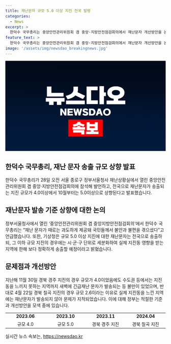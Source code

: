 ```yaml
---
title: 재난문자 규모 5.0 이상 지진 전국 발령
categories:
  - News
excerpt: >
  한덕수 국무총리는 중앙안전관리위원회 겸 중앙·지방안전점검회의에서 재난문자 개선방안을 논의했다. 10월부터는 규모 5.0 이상 지진에서 재난문자가 송출되며, 규모에 따라 지진동 영향을 받는 지역에 한해 송출될 예정이다. 이에 따라 국민들의 불안과 불편을 해소하고 정확한 정보를 전달할 수 있을 것으로 보인다.
feature_text: >
  한덕수 국무총리는 중앙안전관리위원회 겸 중앙·지방안전점검회의에서 재난문자 개선방안을 논의했다. 10월부터는 규모 5.0 이상 지진에서 재난문자가 송출되며, 규모에 따라 지진동 영향을 받는 지역에 한해 송출될 예정이다. 이에 따라 국민들의 불안과 불편을 해소하고 정확한 정보를 전달할 수 있을 것으로 보인다.
image: '/assets/img/newsdao_breakingnews.jpg'
---
```


<p><img src="/assets/img/newsdao_breakingnews.jpg" alt="koreaapp 속보" /></p>

<h2 data-ke-size="size26">한덕수 국무총리, 재난 문자 송출 규모 상향 발표</h2>

<p data-ke-size="size16">한덕수 국무총리가 28일 오전 서울 종로구 정부서울청사 재난상황실에서 열린 중앙안전관리위원회 겸 중앙·지방안전점검회의에 참석해 발언하고, 전국으로 재난문자가 송출되는 지진 규모가 4.0이상에서 10월부터는 5.0이상으로 상향된다고 발표했습니다.</p>

<h2 data-ke-size="size26">재난문자 발송 기준 상향에 대한 논의</h2>

<p data-ke-size="size16">정부서울청사에서 열린 ‘중앙안전관리위원회 겸 중앙지방안전점검회의’에서 한덕수 국무총리는 “재난 문자가 때로는 과도하게 제공돼 국민들께서 불안과 불편을 겪으셨다”고 언급했습니다. 또한, 기상청은 규모 5.0 이상 지진에 대한 재난문자는 전국으로 송출하되, 그 이하 규모 지진의 경우에는 시·군·구 단위로 세분화하여 실제 지진동 영향을 받는 지역에 한해 보다 정확하게 송출할 예정이라고 밝혔습니다.</p>

<h2 data-ke-size="size26">문제점과 개선방안</h2>

<p data-ke-size="size16">지난해 11월 30일 경북 경주 지진의 경우 규모가 4.0이었음에도 수도권 등에서는 지진동을 느끼지 못하는 지역까지 새벽에 긴급재난 문자가 발송되는 등 불만이 있었으며, 반대로 4월 22일 경북 칠곡 지진의 경우 규모 2.6이라는 이유로 실제 지진동을 느낀 지역에는 재난문자가 발송되지 않아 문제가 지적되었습니다. 이에 대해 정부는 적절한 기준과 개선방안을 모색 중에 있습니다.</p>

<table>
    <tbody>
        <tr>
            <td style="text-align: center; width: 145.734375px; height: 17px;"><b>2023.06</b></td>
            <td style="text-align: center; width: 145.734375px; height: 17px;"><b>2023.10</b></td>
            <td style="text-align: center; width: 145.734375px; height: 17px;"><b>2023.11</b></td>
            <td style="text-align: center; width: 145.734375px; height: 17px;"><b>2024.04</b></td>
        </tr>
        <tr>
            <td style="text-align: center; height: 17px;">규모 4.0</td>
            <td style="text-align: center; height: 17px;">규모 5.0</td>
            <td style="text-align: center; height: 17px;">경북 경주 지진</td>
            <td style="text-align: center; height: 17px;">경북 칠곡 지진</td>
        </tr>
    </tbody>
</table>

<p data-ke-size="size16"></p>
실시간 뉴스 속보는, <a href="https://newsdao.kr" rel="dofollow">https://newsdao.kr</a>


